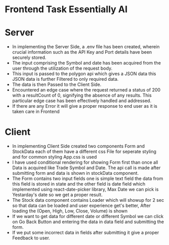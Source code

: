# Frontend Task Essentially AI

# Server

- In implementing the Server Side, a .env file has been created, wherein crucial information such as the API Key and Port details have been securely stored.
- The input comprising the Symbol and date has been acquired from the user through the utilization of the request body.
- This input is passed to the polygon api which gives a JSON data this JSON data is further Filtered to only required data.
- The data is then Passed to the Client Side.
- Encountered an edge case where the request returned a status of 200 with a resultCount of 0, signifying the absence of any results. This particular edge case has been effectively handled and addressed.
- If there are any Error it will give a proper response to end user as it is taken care in Frontend

# Client

- In implementing Client Side created two components Form and StockData each of them have a different css File for seperate styling and for common styling App.css is used
- I have used conditional rendering for showing Form first than once all Data is acquired like Trade Symbol and Date. The api call is made after submitting form and data is shown in stockData component.
- The Form contains two input fields one is simple text field the data from this field is stored in state and the other field is date field which implemented using react-date-picker library, Max Date we can pick is      Yestarday's date so we get a proper result.
- The Stock data component contains Loader which will showup for 2 sec so that data can be loaded and user experience get's better, After loading the (Open, High, Low, Close, Volume) is shown
- If we want to get data for different date or different Symbol we can click on Go Back Button and entering the data in data field and submitting the form.
- If we put some incorrect data in fields after submitting it give a proper Feedback to user.

